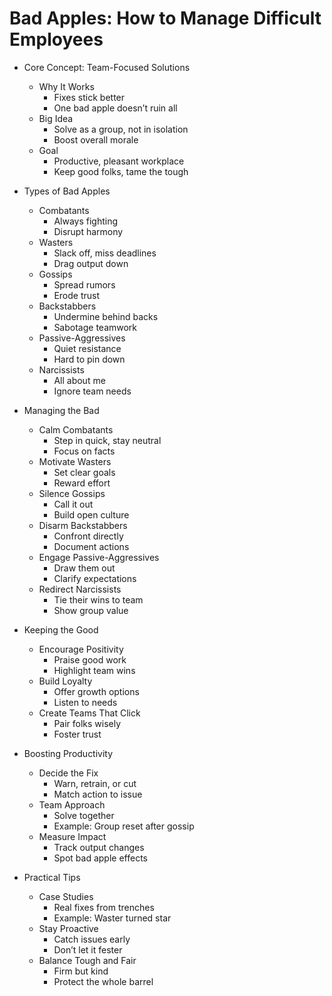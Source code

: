 # Bad Apples: How to Manage Difficult Employees

- Core Concept: Team-Focused Solutions

  - Why It Works
    - Fixes stick better
    - One bad apple doesn’t ruin all
  - Big Idea
    - Solve as a group, not in isolation
    - Boost overall morale
  - Goal
    - Productive, pleasant workplace
    - Keep good folks, tame the tough
- Types of Bad Apples

  - Combatants
    - Always fighting
    - Disrupt harmony
  - Wasters
    - Slack off, miss deadlines
    - Drag output down
  - Gossips
    - Spread rumors
    - Erode trust
  - Backstabbers
    - Undermine behind backs
    - Sabotage teamwork
  - Passive-Aggressives
    - Quiet resistance
    - Hard to pin down
  - Narcissists
    - All about me
    - Ignore team needs
- Managing the Bad

  - Calm Combatants
    - Step in quick, stay neutral
    - Focus on facts
  - Motivate Wasters
    - Set clear goals
    - Reward effort
  - Silence Gossips
    - Call it out
    - Build open culture
  - Disarm Backstabbers
    - Confront directly
    - Document actions
  - Engage Passive-Aggressives
    - Draw them out
    - Clarify expectations
  - Redirect Narcissists
    - Tie their wins to team
    - Show group value
- Keeping the Good

  - Encourage Positivity
    - Praise good work
    - Highlight team wins
  - Build Loyalty
    - Offer growth options
    - Listen to needs
  - Create Teams That Click
    - Pair folks wisely
    - Foster trust
- Boosting Productivity

  - Decide the Fix
    - Warn, retrain, or cut
    - Match action to issue
  - Team Approach
    - Solve together
    - Example: Group reset after gossip
  - Measure Impact
    - Track output changes
    - Spot bad apple effects
- Practical Tips

  - Case Studies
    - Real fixes from trenches
    - Example: Waster turned star
  - Stay Proactive
    - Catch issues early
    - Don’t let it fester
  - Balance Tough and Fair
    - Firm but kind
    - Protect the whole barrel
